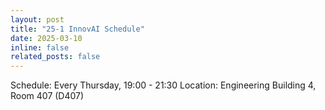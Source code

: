 ```yaml
---
layout: post
title: "25-1 InnovAI Schedule"
date: 2025-03-10
inline: false
related_posts: false
---
```


Schedule: Every Thursday, 19:00 - 21:30
Location: Engineering Building 4, Room 407 (D407)
